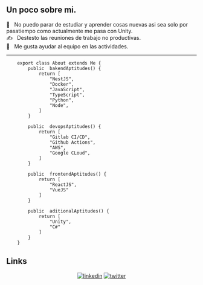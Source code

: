 ## Un poco sobre mi.

🌱 &nbsp; No puedo parar de estudiar y aprender cosas nuevas asi sea solo por pasatiempo como actualmente me pasa con Unity.\
✍️ &nbsp; Destesto las reuniones de trabajo no productivas.\
💬 &nbsp; Me gusta ayudar al equipo en las actividades.

---

```JS
    export class About extends Me {
        public  bakendAptitudes() {
            return [
                "NestJS",
                "Docker",
                "JavaScript",
                "TypeScript",
                "Python",
                "Node",
            ]
        }

        public  devopsAptitudes() {
            return [
                "Gitlab CI/CD",
                "Github Actions",
                "AWS",
                "Google CLoud",
            ]
        }

        public  frontendAptitudes() {
            return [
                "ReactJS",
                "VueJS"
            ]
        }

        public  aditionalAptitudes() {
            return [
                "Unity",
                "C#"
            ]
        }
    }
```

## Links

<p align="center">
  <a href="https://www.linkedin.com/in/dimas-gonzalez/"><img src="https://img.icons8.com/color/32/000000/linkedin.png" alt="linkedin"/></a>
  <a href="https://twitter.com/dimasdevelop"><img src="https://img.icons8.com/color/32/000000/twitter-squared.png" alt="twitter"/></a>
</p>
